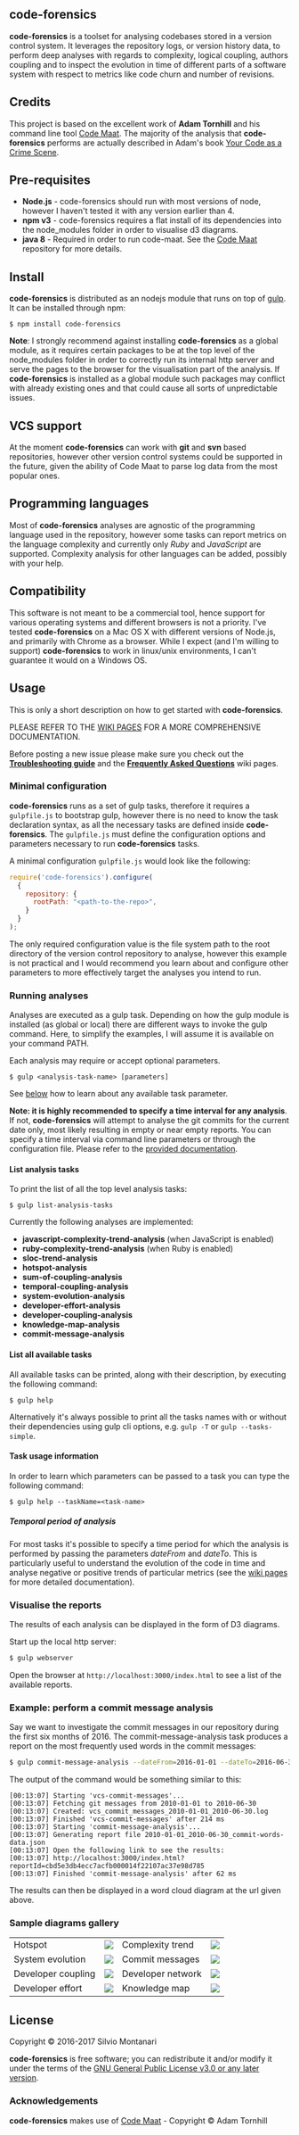 code-forensics
--------------

**code-forensics** is a toolset for analysing codebases stored in a version control system. It leverages the repository logs, or version history data, to perform deep analyses with regards to complexity, logical coupling, authors coupling and to inspect the evolution in time of different parts of a software system with respect to metrics like code churn and number of revisions.

## Credits
This project is based on the excellent work of **Adam Tornhill** and his command line tool [Code Maat](https://github.com/adamtornhill/code-maat). The majority of the analysis that **code-forensics** performs are actually described in Adam's book [Your Code as a Crime Scene](https://pragprog.com/book/atcrime/your-code-as-a-crime-scene).

## Pre-requisites
* **Node.js** - code-forensics should run with most versions of node, however I haven't tested it with any version earlier than 4.
* **npm v3** - code-forensics requires a flat install of its dependencies into the node_modules folder in order to visualise d3 diagrams.
* **java 8** - Required in order to run code-maat. See the [Code Maat](https://github.com/adamtornhill/code-maat) repository for more details.

## Install
**code-forensics** is distributed as an nodejs module that runs on top of [gulp](https://github.com/gulpjs/gulp). It can be installed through npm:

`$ npm install code-forensics`

**Note**: I strongly recommend against installing **code-forensics** as a global module, as it requires certain packages to be at the top level of the node_modules folder in order to correctly run its internal http server and serve the pages to the browser for the visualisation part of the analysis. If **code-forensics** is installed as a global module such packages may conflict with already existing ones and that could cause all sorts of unpredictable issues.

## VCS support
At the moment **code-forensics** can work with **git** and **svn** based repositories, however other version control systems could be supported in the future, given the ability of Code Maat to parse log data from the most popular ones.

## Programming languages
Most of **code-forensics** analyses are agnostic of the programming language used in the repository, however some tasks can report metrics on the language complexity and currently only *Ruby* and *JavaScript* are supported. Complexity analysis for other languages can be added, possibly with your help.

## Compatibility
This software is not meant to be a commercial tool, hence support for various operating systems and different browsers is not a priority. I've tested **code-forensics** on a Mac OS X with different versions of Node.js, and primarily with Chrome as a browser. While I expect (and I'm willing to support) **code-forensics** to work in linux/unix environments, I can't guarantee it would on a Windows OS.

## Usage
This is only a short description on how to get started with **code-forensics**.

PLEASE REFER TO THE [WIKI PAGES](https://github.com/smontanari/code-forensics/wiki) FOR A MORE COMPREHENSIVE DOCUMENTATION.

Before posting a new issue please make sure you check out the **[Troubleshooting guide](https://github.com/smontanari/code-forensics/wiki/Troubleshooting)** and the **[Frequently Asked Questions](https://github.com/smontanari/code-forensics/wiki/Faq)** wiki pages.

### Minimal configuration
**code-forensics** runs as a set of gulp tasks, therefore it requires a `gulpfile.js` to bootstrap gulp, however there is no need to know the task declaration syntax, as all the necessary tasks are defined inside **code-forensics**.
The `gulpfile.js` must define the configuration options and parameters necessary to run **code-forensics** tasks.

A minimal configuration `gulpfile.js` would look like the following:
```javascript
require('code-forensics').configure(
  {
    repository: {
      rootPath: "<path-to-the-repo>",
    }
  }
);
```
The only required configuration value is the file system path to the root directory of the version control repository to analyse, however this example is not practical and I would recommend you learn about and configure other parameters to more effectively target the analyses you intend to run.

### Running analyses
Analyses are executed as a gulp task. Depending on how the gulp module is installed (as global or local) there are different ways to invoke the gulp command. Here, to simplify the examples, I will assume it is available on your command PATH.

Each analysis may require or accept optional parameters.
```
$ gulp <analysis-task-name> [parameters]
```
See [below](#task-usage-information) how to learn about any available task parameter.

**Note: it is highly recommended to specify a time interval for any analysis**. If not, **code-forensics** will attempt to analyse the git commits for the current date only, most likely resulting in empty or near empty reports. You can specify a time interval via command line parameters or through the configuration file. Please refer to the [provided documentation](https://github.com/smontanari/code-forensics/wiki).

#### List analysis tasks
To print the list of all the top level analysis tasks:
```
$ gulp list-analysis-tasks
```
Currently the following analyses are implemented:
* **javascript-complexity-trend-analysis** (when JavaScript is enabled)
* **ruby-complexity-trend-analysis** (when Ruby is enabled)
* **sloc-trend-analysis**
* **hotspot-analysis**
* **sum-of-coupling-analysis**
* **temporal-coupling-analysis**
* **system-evolution-analysis**
* **developer-effort-analysis**
* **developer-coupling-analysis**
* **knowledge-map-analysis**
* **commit-message-analysis**

#### List all available tasks
All available tasks can be printed, along with their description, by executing the following command:
```
$ gulp help
```

Alternatively it's always possible to print all the tasks names with or without their dependencies using gulp cli options, e.g. `gulp -T` or `gulp --tasks-simple`.

#### Task usage information
In order to learn which parameters can be passed to a task you can type the following command:
```
$ gulp help --taskName=<task-name>
```

##### Temporal period of analysis
For most tasks it's possible to specify a time period for which the analysis is performed by passing the parameters _dateFrom_ and _dateTo_. This is particularly useful to understand the evolution of the code in time and analyse negative or positive trends of particular metrics (see the [wiki pages](https://github.com/smontanari/code-forensics/wiki) for more detailed documentation).

### Visualise the reports
The results of each analysis can be displayed in the form of D3 diagrams.

Start up the local http server:
```bash
$ gulp webserver
```

Open the browser at `http://localhost:3000/index.html` to see a list of the available reports.

### Example: perform a commit message analysis
Say we want to investigate the commit messages in our repository during the first six months of 2016. The commit-message-analysis task produces a report on the most frequently used words in the commit messages:
```bash
$ gulp commit-message-analysis --dateFrom=2016-01-01 --dateTo=2016-06-30
```

The output of the command would be something similar to this:
```console
[00:13:07] Starting 'vcs-commit-messages'...
[00:13:07] Fetching git messages from 2010-01-01 to 2010-06-30
[00:13:07] Created: vcs_commit_messages_2010-01-01_2010-06-30.log
[00:13:07] Finished 'vcs-commit-messages' after 214 ms
[00:13:07] Starting 'commit-message-analysis'...
[00:13:07] Generating report file 2010-01-01_2010-06-30_commit-words-data.json
[00:13:07] Open the following link to see the results:
[00:13:07] http://localhost:3000/index.html?reportId=cbd5e3db4ecc7acfb000014f22107ac37e98d785
[00:13:07] Finished 'commit-message-analysis' after 62 ms
```

The results can then be displayed in a word cloud diagram at the url given above.

### Sample diagrams gallery
<table>
  <tbody>
    <tr>
      <td>Hotspot</td><td><a href="https://raw.githubusercontent.com/wiki/smontanari/code-forensics/images/hotspot1.jpg"><img src="https://raw.githubusercontent.com/wiki/smontanari/code-forensics/images/hotspot1-th.jpg"></a></td>
      <td>Complexity trend</td><td><a href="https://raw.githubusercontent.com/wiki/smontanari/code-forensics/images/cx-trend2.jpg"><img src="https://raw.githubusercontent.com/wiki/smontanari/code-forensics/images/cx-trend2-th.jpg"></a></td>
    </tr>
    <tr>
      <td>System evolution</td><td><a href="https://raw.githubusercontent.com/wiki/smontanari/code-forensics/images/sea2.jpg"><img src="https://raw.githubusercontent.com/wiki/smontanari/code-forensics/images/sea2-th.jpg"></a></td>
      <td>Commit messages</td><td><a href="https://raw.githubusercontent.com/wiki/smontanari/code-forensics/images/cma1.jpg"><img src="https://raw.githubusercontent.com/wiki/smontanari/code-forensics/images/cma1-th.jpg"></a></td>
    </tr>
    <tr>
      <td>Developer coupling</td><td><a href="https://raw.githubusercontent.com/wiki/smontanari/code-forensics/images/dc2.jpg"><img src="https://raw.githubusercontent.com/wiki/smontanari/code-forensics/images/dc2-th.jpg"></a></td>
      <td>Developer network</td><td><a href="https://raw.githubusercontent.com/wiki/smontanari/code-forensics/images/dc5.jpg"><img src="https://raw.githubusercontent.com/wiki/smontanari/code-forensics/images/dc5-th.jpg"></a></td>
    </tr>
    <tr>
      <td>Developer effort</td><td><a href="https://raw.githubusercontent.com/wiki/smontanari/code-forensics/images/de2.jpg"><img src="https://raw.githubusercontent.com/wiki/smontanari/code-forensics/images/de2-th.jpg"></a></td>
      <td>Knowledge map</td><td><a href="https://raw.githubusercontent.com/wiki/smontanari/code-forensics/images/km2.jpg"><img src="https://raw.githubusercontent.com/wiki/smontanari/code-forensics/images/km2-th.jpg"></a></td>
    </tr>
  </tbody>
</table>

## License
Copyright &copy; 2016-2017 Silvio Montanari

**code-forensics** is free software; you can redistribute it and/or modify it under the terms of the [GNU General Public License v3.0 or any later version](http://www.gnu.org/licenses/gpl.html).

### Acknowledgements
**code-forensics** makes use of [Code Maat](https://github.com/adamtornhill/code-maat) - Copyright &copy; Adam Tornhill
